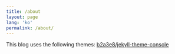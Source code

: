 ```yaml
---
title: /about
layout: page
lang: 'ko'
permalink: /about/
---
```


This blog uses the following themes: [b2a3e8/jekyll-theme-console](https://github.com/b2a3e8/jekyll-theme-console)
